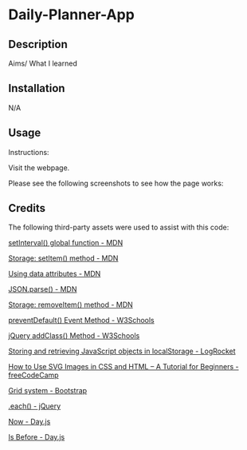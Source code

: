 # Daily-Planner-App

## Description

Aims/ What I learned

## Installation

N/A

## Usage

Instructions:

Visit the []() webpage.



Please see the following screenshots to see how the page works:



## Credits

The following third-party assets were used to assist with this code:

[setInterval() global function - MDN](https://developer.mozilla.org/en-US/docs/Web/API/setInterval)

[Storage: setItem() method - MDN](https://developer.mozilla.org/en-US/docs/Web/API/Storage/setItem)

[Using data attributes - MDN](https://developer.mozilla.org/en-US/docs/Learn/HTML/Howto/Use_data_attributes)

[JSON.parse() - MDN](https://developer.mozilla.org/en-US/docs/Web/JavaScript/Reference/Global_Objects/JSON/parse)

[Storage: removeItem() method - MDN](https://developer.mozilla.org/en-US/docs/Web/API/Storage/removeItem)

[preventDefault() Event Method - W3Schools](https://www.w3schools.com/jsref/event_preventdefault.asp)

[jQuery addClass() Method - W3Schools](https://www.w3schools.com/jquery/html_addclass.asp#:~:text=The%20addClass()%20method%20adds,the%20class%20names%20with%20spaces.)

[Storing and retrieving JavaScript objects in localStorage - LogRocket](https://blog.logrocket.com/storing-retrieving-javascript-objects-localstorage/)

[How to Use SVG Images in CSS and HTML – A Tutorial for Beginners - freeCodeCamp](https://www.freecodecamp.org/news/use-svg-images-in-css-html/)

[Grid system - Bootstrap](https://getbootstrap.com/docs/5.3/layout/grid/)

[.each() - jQuery](https://api.jquery.com/each/)

[Now - Day.js](https://day.js.org/docs/en/parse/now)

[Is Before - Day.js](https://day.js.org/docs/en/query/is-before)